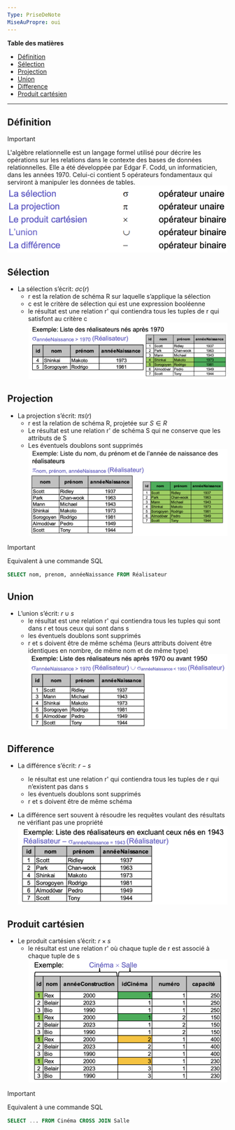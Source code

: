 ```yaml
---
Type: PriseDeNote
MiseAuPropre: oui
---
```

**Table des matières**
- [Définition](#d%C3%A9finition)
- [Sélection](#s%C3%A9lection)
- [Projection](#projection)
- [Union](#union)
- [Difference](#difference)
- [Produit cartésien](#produit-cart%C3%A9sien)

___
## Définition
>[!important]
>L'algèbre relationnelle est un langage formel utilisé pour décrire les opérations sur les relations dans le contexte des bases de données relationnelles. Elle a été développée par Edgar F. Codd, un informaticien, dans les années 1970. Celui-ci contient 5 opérateurs fondamentaux qui serviront à manipuler les données de tables.
>![](../../../../S0/PiecesJointes/Pasted%20image%2020231230115943.png)

## Sélection
- La sélection s’écrit: $\sigma c(r)$
	- r est la relation de schéma R sur laquelle s’applique la sélection 
	- c est le critère de sélection qui est une expression booléenne 
	- le résultat est une relation r' qui contiendra tous les tuples de r qui satisfont au critère c
![](../../../../S0/PiecesJointes/Pasted%20image%2020231101091557.png)

## Projection
- La projection s’écrit: $\pi s(r)$
	- r est la relation de schéma R, projetée sur $S \in R$ 
	- Le résultat est une relation r' de schéma S qui ne conserve que les attributs de S
	- Les éventuels doublons sont supprimés
![](../../../../S0/PiecesJointes/Pasted%20image%2020231101091751.png)
>[!important]
>Equivalent à une commande SQL 
>```SQL
>SELECT nom, prenom, annéeNaissance FROM Réalisateur
>```

## Union
- L’union s’écrit: $r \cup s$ 
	- le résultat est une relation r' qui contiendra tous les tuples qui sont dans r et tous ceux qui sont dans s 
	- les éventuels doublons sont supprimés
	- r et s doivent être de même schéma (leurs attributs doivent être identiques en nombre, de même nom et de même type)
![](../../../../S0/PiecesJointes/Pasted%20image%2020231101092807.png)

## Difference
- La différence s’écrit: $r - s$
	- le résultat est une relation r' qui contiendra tous les tuples de r qui n’existent pas dans s 
	- les éventuels doublons sont supprimés 
	- r et s doivent être de même schéma

- La différence sert souvent à résoudre les requêtes voulant des résultats ne vérifiant pas une propriété
![](../../../../S0/PiecesJointes/Pasted%20image%2020231101093004.png)

## Produit cartésien
- Le produit cartésien s’écrit: $r \times s$ 
	- le résultat est une relation r' où chaque tuple de r est associé à chaque tuple de s
![](../../../../S0/PiecesJointes/Pasted%20image%2020231101093251.png)
>[!important]
>Equivalent à une commande SQL 
>```SQL
>SELECT ... FROM Cinéma CROSS JOIN Salle
>```
